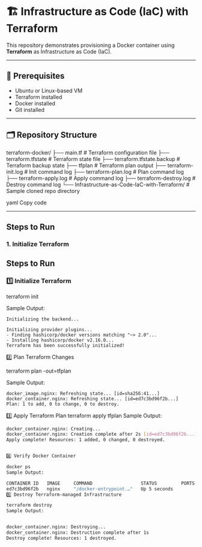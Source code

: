 # 🏗 Infrastructure as Code (IaC) with Terraform

This repository demonstrates provisioning a Docker container using **Terraform** as Infrastructure as Code (IaC).  

---

##  🚀  Prerequisites

- Ubuntu or Linux-based VM
- Terraform installed
- Docker installed
- Git installed

---

## 🗂 Repository Structure

terraform-docker/
├── main.tf # Terraform configuration file
├── terraform.tfstate # Terraform state file
├── terraform.tfstate.backup # Terraform backup state
├── tfplan # Terraform plan output
├── terraform-init.log # Init command log
├── terraform-plan.log # Plan command log
├── terraform-apply.log # Apply command log
├── terraform-destroy.log # Destroy command log
└── Infrastructure-as-Code-IaC-with-Terraform/ # Sample cloned repo directory

yaml
Copy code

---

## Steps to Run

### 1. Initialize Terraform
## Steps to Run

### 1️⃣ Initialize Terraform

terraform init

Sample Output:

```
Initializing the backend...

Initializing provider plugins...
- Finding hashicorp/docker versions matching "~> 2.0"...
- Installing hashicorp/docker v2.16.0...
Terraform has been successfully initialized!

```

2️⃣ Plan Terraform Changes

terraform plan -out=tfplan

Sample Output:
```
docker_image.nginx: Refreshing state... [id=sha256:41...]
docker_container.nginx: Refreshing state... [id=ed7c3bd96f2b...]
Plan: 1 to add, 0 to change, 0 to destroy.
```

3️⃣ Apply Terraform Plan
terraform apply tfplan
Sample Output:

```bash
docker_container.nginx: Creating...
docker_container.nginx: Creation complete after 2s [id=ed7c3bd96f2b...]
Apply complete! Resources: 1 added, 0 changed, 0 destroyed.


4️⃣ Verify Docker Container

docker ps
Sample Output:

CONTAINER ID   IMAGE     COMMAND                  STATUS         PORTS   NAMES
ed7c3bd96f2b   nginx     "/docker-entrypoint.…"   Up 5 seconds           nginx
5️⃣ Destroy Terraform-managed Infrastructure

terraform destroy
Sample Output:


docker_container.nginx: Destroying...
docker_container.nginx: Destruction complete after 1s
Destroy complete! Resources: 1 destroyed.
